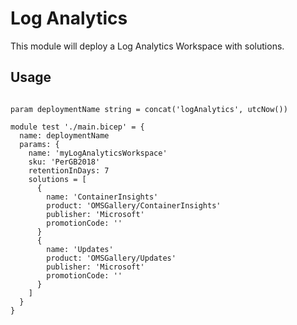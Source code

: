 # Log Analytics
This module will deploy a Log Analytics Workspace with solutions.

## Usage
``` bicep

param deploymentName string = concat('logAnalytics', utcNow())

module test './main.bicep' = {
  name: deploymentName
  params: {
    name: 'myLogAnalyticsWorkspace'
    sku: 'PerGB2018'
    retentionInDays: 7
    solutions = [
      {
        name: 'ContainerInsights'
        product: 'OMSGallery/ContainerInsights'
        publisher: 'Microsoft'
        promotionCode: ''
      }
      {
        name: 'Updates'
        product: 'OMSGallery/Updates'
        publisher: 'Microsoft'
        promotionCode: ''
      }
    ]
  }
}
```